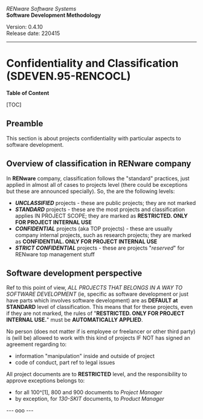 *RENware Software Systems*    
**Software Development Methodology** 

Version: 0.4.10    
Release date: 220415

***

# Confidentiality and Classification (SDEVEN.95-RENCOCL)

**Table of Content**

[TOC]

## Preamble

This section is about projects confidentiality with particular aspects to software development.

## Overview of classification in RENware company

In **RENware** company, classification follows the "standard" practices, just applied in almost all of cases to projects level (there could be exceptions but these are announced specially). So, the are the following levels:

* ***UNCLASSIFIED*** projects - these are public projects; they are not marked
* ***STANDARD*** projects - these are the most projects and classification applies IN PROJECT SCOPE; they are marked as **RESTRICTED. ONLY FOR PROJECT INTERNAL USE**
* ***CONFIDENTIAL*** projects (aka TOP projects) - these are usually company internal projects, such as research projects; they are marked as **CONFIDENTIAL. ONLY FOR PROJECT INTERNAL USE**
* ***STRICT CONFIDENTIAL*** projects - these are projects "*reserved*" for RENware top management stuff

## Software development perspective

Ref to this point of view, *ALL PROJECTS THAT BELONGS IN A WAY TO SOFTWARE DEVELOPMENT* (ie, specific as software development or just  have parts which involves software development) are as **DEFAULT at STANDARD** level of classification. This means that for these projects, even if they are not marked, the rules of "**RESTRICTED. ONLY FOR PROJECT INTERNAL USE.**" must be **AUTOMATICALLY APPLIED**.

No person (does not matter if is employee or freelancer or other third party) is (will be) allowed to work with this kind of projects IF NOT has signed an agreement regarding to:

* information "manipulation" inside and outside of project
* code of conduct, part ref to legal issues

All project documents are to **RESTRICTED** level, and the responsibility to approve exceptions belongs to:

* for all 100^[1], 800 and 900 documents to *Project Manager*
* by exception, for *130-SKIT* documents, to *Product Manager*

--- ooo ---